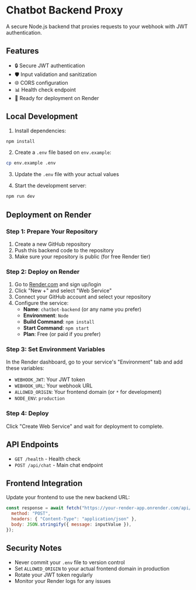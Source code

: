 # Chatbot Backend Proxy

A secure Node.js backend that proxies requests to your webhook with JWT authentication.

## Features

- 🔒 Secure JWT authentication
- 🛡️ Input validation and sanitization
- 🌐 CORS configuration
- 📊 Health check endpoint
- 🚀 Ready for deployment on Render

## Local Development

1. Install dependencies:

```bash
npm install
```

2. Create a `.env` file based on `env.example`:

```bash
cp env.example .env
```

3. Update the `.env` file with your actual values

4. Start the development server:

```bash
npm run dev
```

## Deployment on Render

### Step 1: Prepare Your Repository

1. Create a new GitHub repository
2. Push this backend code to the repository
3. Make sure your repository is public (for free Render tier)

### Step 2: Deploy on Render

1. Go to [Render.com](https://render.com) and sign up/login
2. Click "New +" and select "Web Service"
3. Connect your GitHub account and select your repository
4. Configure the service:
   - **Name**: `chatbot-backend` (or any name you prefer)
   - **Environment**: `Node`
   - **Build Command**: `npm install`
   - **Start Command**: `npm start`
   - **Plan**: Free (or paid if you prefer)

### Step 3: Set Environment Variables

In the Render dashboard, go to your service's "Environment" tab and add these variables:

- `WEBHOOK_JWT`: Your JWT token
- `WEBHOOK_URL`: Your webhook URL
- `ALLOWED_ORIGIN`: Your frontend domain (or `*` for development)
- `NODE_ENV`: `production`

### Step 4: Deploy

Click "Create Web Service" and wait for deployment to complete.

## API Endpoints

- `GET /health` - Health check
- `POST /api/chat` - Main chat endpoint

## Frontend Integration

Update your frontend to use the new backend URL:

```javascript
const response = await fetch("https://your-render-app.onrender.com/api/chat", {
  method: "POST",
  headers: { "Content-Type": "application/json" },
  body: JSON.stringify({ message: inputValue }),
});
```

## Security Notes

- Never commit your `.env` file to version control
- Set `ALLOWED_ORIGIN` to your actual frontend domain in production
- Rotate your JWT token regularly
- Monitor your Render logs for any issues
